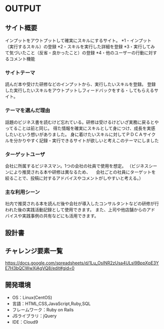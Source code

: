 # OUTPUT

## サイト概要
インプットをアウトプットして確実にスキルにするサイト。
*1・インプット（実行するスキル）の登録
*2・スキルを実行した詳細を登録
*3・実行してみて気づいたこと（反省・良かったこと）の登録
*4・他のユーザーの行動に対するコメント機能

### サイトテーマ
読んだ本や受けた研修などのインプットから、実行したいスキルを登録。
登録した実行したいスキルをアウトプットしフィードバックをする・してもらえるサイト。

### テーマを選んだ理由
話題のビジネス書を読むけど忘れている。研修は受けるけどいざ実務に戻るとやってることは前と同じ。
得た情報を確実にスキルとして身につけ、成長を実感したいという想いがありました。
身に着けたいスキルに対してＰＤＣＡサイクルを分かりやすく記録・実行できるサイトが欲しいと考えこのテーマにしました

### ターゲットユーザ
会社に所属するビジネスマン。1つの会社の社員で使用を想定。
（ビジネスシーンにより推奨される本や研修は異なるため、
　会社ごとの社員にターゲットを絞ることで、投稿に対するアドバイスやコメントがしやすいと考える。）

### 主な利用シーン
社内で推奨される本を読んだ後や会社が導入したコンサルタントなどの研修が行われた後の実践活動記録として使用できます。
また、上司や他店舗からのアドバイスや実践事例の共有などにも活用できます。

## 設計書


## チャレンジ要素一覧
https://docs.google.com/spreadsheets/d/1Lu_OsINR2zUsa4ULsI9BppXpE3YE7H3bQCWwXjAgVQ8/edit#gid=0

## 開発環境
- OS：Linux(CentOS)
- 言語：HTML,CSS,JavaScript,Ruby,SQL
- フレームワーク：Ruby on Rails
- JSライブラリ：jQuery
- IDE：Cloud9